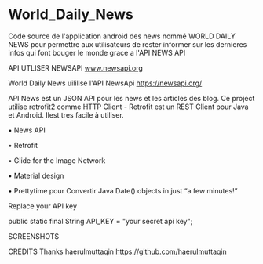 # World_Daily_News
Code source de l'application android des news nommé WORLD DAILY NEWS pour permettre aux utilisateurs de rester informer sur les dernieres infos qui font bouger le monde grace a l'API NEWS API

API UTLISER NEWSAPI www.newsapi.org

World Daily News uililise l'API NewsApi https://newsapi.org/

API News est un JSON API pour les news et les articles des blog. Ce project utilise retrofit2 comme HTTP Client - Retrofit est un REST Client pour Java et Android. Ilest tres facile à utiliser.

• News API

• Retrofit

• Glide for the Image Network

• Material design

• Prettytime pour Convertir Java Date() objects in just “a few minutes!”

Replace your API key

public static final String API_KEY = "your secret api key";

SCREENSHOTS

CREDITS Thanks haerulmuttaqin https://github.com/haerulmuttaqin
